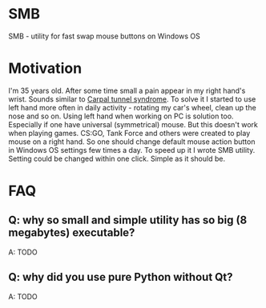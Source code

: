 # SMB
SMB - utility for fast swap mouse buttons on Windows OS

# Motivation

I'm 35 years old. After some time small a pain appear in my right hand's wrist. Sounds similar to [Carpal tunnel syndrome](https://en.wikipedia.org/wiki/Carpal_tunnel_syndrome).
To solve it I started to use left hand more often in daily activity - rotating my car's wheel, clean up the nose and so on.
Using left hand when working on PC is solution too. Especially if one have universal (symmetrical) mouse.
But this doesn't work when playing games. CS:GO, Tank Force and others were created to play mouse on a right hand.
So one should change default mouse action button in Windows OS settings few times a day. To speed up it I wrote SMB utility. Setting could be changed within one click. Simple as it should be.

# FAQ

## Q: why so small and simple utility has so big (8 megabytes) executable?
A: TODO

## Q: why did you use pure Python without Qt?
A: TODO
